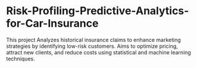 # Risk-Profiling-Predictive-Analytics-for-Car-Insurance
This project Analyzes historical insurance claims to enhance marketing strategies by identifying low-risk customers. Aims to optimize pricing, attract new clients, and reduce costs using statistical and machine learning techniques.
